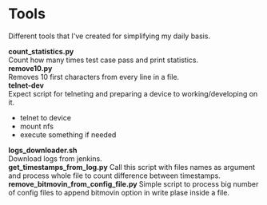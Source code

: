 # Tools
Different tools that I've created for simplifying my daily basis.

**count_statistics.py**  
Count how many times test case pass and print statistics.  
**remove10.py**  
Removes 10 first characters from every line in a file.  
**telnet-dev**  
Expect script for telneting and preparing a device to working/developing on it.
- telnet to device
- mount nfs
- execute something if needed

**logs_downloader.sh**  
Download logs from jenkins.  
**get_timestamps_from_log.py**
Call this script with files names as argument and process whole file to count difference between timestamps. 
**remove_bitmovin_from_config_file.py**
Simple script to process big number of config files to append bitmovin option in write plase inside a file.

